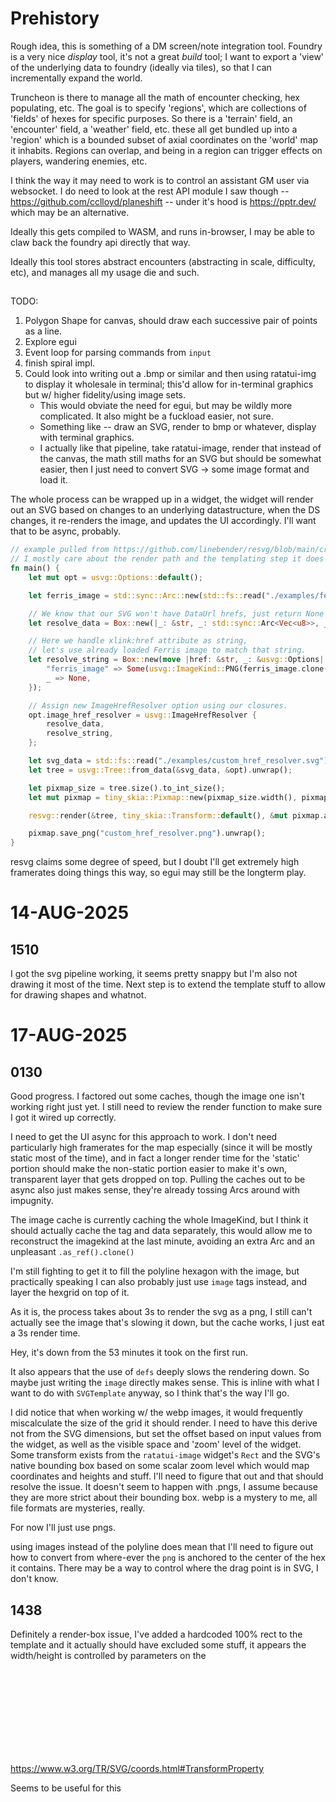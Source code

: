 # Prehistory

Rough idea, this is something of a DM screen/note integration tool. Foundry is a very nice _display_ tool, it's not a
great _build_ tool; I want to export a 'view' of the underlying data to foundry (ideally via tiles), so that I can
incrementally expand the world.

Truncheon is there to manage all the math of encounter checking, hex populating, etc. The goal is to specify 'regions',
which are collections of 'fields' of hexes for specific purposes. So there is a 'terrain' field, an 'encounter' field, a
'weather' field, etc. these all get bundled up into a 'region' which is a bounded subset of axial coordinates on the
'world' map it inhabits. Regions can overlap, and being in a region can trigger effects on players, wandering enemies,
etc.

I think the way it may need to work is to control an assistant GM user via websocket. I do need to look at the rest API
module I saw though -- https://github.com/cclloyd/planeshift -- under it's hood is https://pptr.dev/ which may be an
alternative.

Ideally this gets compiled to WASM, and runs in-browser, I may be able to claw back the foundry api directly that way.

Ideally this tool stores abstract encounters (abstracting in scale, difficulty, etc), and manages all my usage die and
such.


##

TODO:

1. Polygon Shape for canvas, should draw each successive pair of points as a line.
2. Explore egui
3. Event loop for parsing commands from `input`
4. finish spiral impl.
5. Could look into writing out a .bmp or similar and then using ratatui-img to display it wholesale in terminal; this'd
   allow for in-terminal graphics but w/ higher fidelity/using image sets.
    - This would obviate the need for egui, but may be wildly more complicated. It also might be a fuckload easier, not
      sure.
    - Something like -- draw an SVG, render to bmp or whatever, display with terminal graphics.
    - I actually like that pipeline, take ratatui-image, render that instead of the canvas, the math still maths for an
      SVG but should be somewhat easier, then I just need to convert SVG -> some image format and load it.


The whole process can be wrapped up in a widget, the widget will render out an SVG based on changes to an underlying
datastructure, when the DS changes, it re-renders the image, and updates the UI accordingly. I'll want that to be async,
probably.

```rust
// example pulled from https://github.com/linebender/resvg/blob/main/crates/resvg/examples/custom_href_resolver.rs
// I mostly care about the render path and the templating step it does where it swaps out the image.
fn main() {
    let mut opt = usvg::Options::default();

    let ferris_image = std::sync::Arc::new(std::fs::read("./examples/ferris.png").unwrap());

    // We know that our SVG won't have DataUrl hrefs, just return None for such case.
    let resolve_data = Box::new(|_: &str, _: std::sync::Arc<Vec<u8>>, _: &usvg::Options| None);

    // Here we handle xlink:href attribute as string,
    // let's use already loaded Ferris image to match that string.
    let resolve_string = Box::new(move |href: &str, _: &usvg::Options| match href {
        "ferris_image" => Some(usvg::ImageKind::PNG(ferris_image.clone())),
        _ => None,
    });

    // Assign new ImageHrefResolver option using our closures.
    opt.image_href_resolver = usvg::ImageHrefResolver {
        resolve_data,
        resolve_string,
    };

    let svg_data = std::fs::read("./examples/custom_href_resolver.svg").unwrap();
    let tree = usvg::Tree::from_data(&svg_data, &opt).unwrap();

    let pixmap_size = tree.size().to_int_size();
    let mut pixmap = tiny_skia::Pixmap::new(pixmap_size.width(), pixmap_size.height()).unwrap();

    resvg::render(&tree, tiny_skia::Transform::default(), &mut pixmap.as_mut());

    pixmap.save_png("custom_href_resolver.png").unwrap();
}
```

resvg claims some degree of speed, but I doubt I'll get extremely high framerates doing things this way, so egui may
still be the longterm play.


# 14-AUG-2025

## 1510

I got the svg pipeline working, it seems pretty snappy but I'm also not drawing it most of the time. Next step is to
extend the template stuff to allow for drawing shapes and whatnot.

# 17-AUG-2025

## 0130

Good progress. I factored out some caches, though the image one isn't working right just yet. I still need to review the
render function to make sure I got it wired up correctly.

I need to get the UI async for this approach to work. I don't need particularly high framerates for the map especially
(since it will be mostly static most of the time), and in fact a longer render time for the 'static' portion should make
the non-static portion easier to make it's own, transparent layer that gets dropped on top. Pulling the caches out to be
async also just makes sense, they're already tossing Arcs around with impugnity.

The image cache is currently caching the whole ImageKind, but I think it should actually cache the tag and data
separately, this would allow me to reconstruct the imagekind at the last minute, avoiding an extra Arc and an unpleasant
`.as_ref().clone()`

I'm still fighting to get it to fill the polyline hexagon with the image, but practically speaking I can also probably
just use `image` tags instead, and layer the hexgrid on top of it.

As it is, the process takes about 3s to render the svg as a png, I still can't actually see the image that's slowing it
down, but the cache works, I just eat a 3s render time.

Hey, it's down from the 53 minutes it took on the first run.

It also appears that the use of `defs` deeply slows the rendering down. So maybe just writing the `image` directly makes
sense. This is inline with what I want to do with `SVGTemplate` anyway, so I think that's the way I'll go.

I did notice that when working w/ the webp images, it would frequently miscalculate the size of the grid it should
render. I need to have this derive not from the SVG dimensions, but set the offset based on input values from the
widget, as well as the visible space and 'zoom' level of the widget. Some transform exists from the `ratatui-image`
widget's `Rect` and the SVG's native bounding box based on some scalar zoom level which would map coordinates and
heights and stuff. I'll need to figure that out and that should resolve the issue. It doesn't seem to happen with .pngs,
I assume because they are more strict about their bounding box. webp is a mystery to me, all file formats are mysteries,
really.

For now I'll just use pngs.

using images instead of the polyline does mean that I'll need to figure out how to convert from where-ever the `png` is
anchored to the center of the hex it contains. There may be a way to control where the drag point is in SVG, I don't
know.

## 1438

Definitely a render-box issue, I've added a hardcoded 100% rect to the template and it actually should have excluded
some stuff, it appears the width/height is controlled by parameters on the <svg> element.
controls what part of a larger document needs to be rendered, so I think that's also where general camera control logic
ends up.

https://www.w3.org/TR/SVG/coords.html#TransformProperty

Seems to be useful for this
